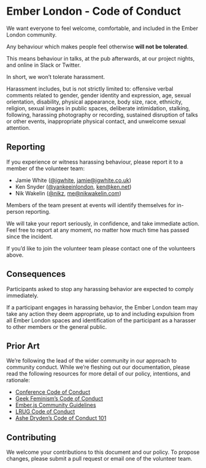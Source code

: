# Ember London - Code of Conduct

We want everyone to feel welcome, comfortable, and included in the Ember London
community.

Any behaviour which makes people feel otherwise **will not be tolerated**.

This means behaviour in talks, at the pub afterwards, at our project nights,
and online in Slack or Twitter.

In short, we won’t tolerate harassment.

Harassment includes, but is not strictly limited to: offensive verbal comments
related to gender, gender identity and expression, age, sexual orientation,
disability, physical appearance, body size, race, ethnicity, religion, sexual
images in public spaces, deliberate intimidation, stalking, following,
harassing photography or recording, sustained disruption of talks or other
events, inappropriate physical contact, and unwelcome sexual attention.

## Reporting

If you experience or witness harassing behaviour, please report it to a member
of the volunteer team:

- Jamie White ([@jgwhite](https://twitter.com/jgwhite), [jamie@jgwhite.co.uk](mailto:jamie@jgwhite.co.uk))
- Ken Snyder ([@yankeeinlondon](https://twitter.com/yankeeinlondon), [ken@ken.net](mailto:ken@ken.net))
- Nik Wakelin ([@nikz](https://twitter.com/nikz), [me@nikwakelin.com](me@nikwakelin.com))

Members of the team present at events will identify themselves for in-person
reporting.

We will take your report seriously, in confidence, and take immediate action.
Feel free to report at any moment, no matter how much time has passed since the
incident.

If you’d like to join the volunteer team please contact one of the volunteers
above.

## Consequences

Participants asked to stop any harassing behavior are expected to comply
immediately.

If a participant engages in harassing behavior, the Ember London team may take
any action they deem appropriate, up to and including expulsion from all Ember
London spaces and identification of the participant as a harasser to other
members or the general public.

## Prior Art

We’re following the lead of the wider community in our approach to community
conduct. While we’re fleshing out our documentation, please read the following
resources for more detail of our policy, intentions, and rationale:

- [Conference Code of Conduct](http://confcodeofconduct.com/)
- [Geek Feminism’s Code of Conduct](http://geekfeminism.org/about/code-of-conduct/)
- [Ember.js Community Guidelines](http://emberjs.com/guidelines/)
- [LRUG Code of Conduct](http://readme.lrug.org/#code-of-conduct)
- [Ashe Dryden’s Code of Conduct 101](http://www.ashedryden.com/blog/codes-of-conduct-101-faq)

## Contributing

We welcome your contributions to this document and our policy. To propose
changes, please submit a pull request or email one of the volunteer team.
